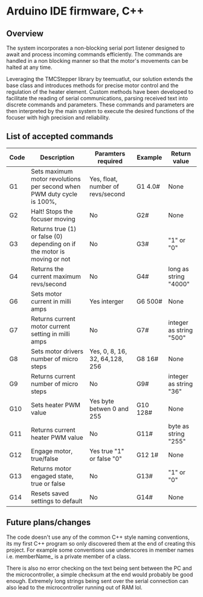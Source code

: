 # Arduino IDE firmware, C++

## Overview

The system incorporates a non-blocking serial port listener designed to await and process incoming commands efficiently. The commands are handled in a non blocking manner so that the motor's movements can be halted at any time. 

Leveraging the TMCStepper library by teemuatlut, our solution extends the base class and introduces methods for precise motor control and the regulation of the heater element. Custom methods have been developed to facilitate the reading of serial communications, parsing received text into discrete commands and parameters. These commands and parameters are then interpreted by the main system to execute the desired functions of the focuser with high precision and reliability.


## List of accepted commands

|Code|Description|Paramters required|Example|Return value|
|----|---------------------------------------------------------------------------------------------------------------------------------------------------|------------------------------------|---------------------|------------------------|
|G1|Sets maximum motor revolutions per second when PWM duty cycle is 100%, |Yes, float, number of revs/second |G1 4.0#|None|
|G2|Halt! Stops the focuser moving|No|G2#|None|
|G3|Returns true (1) or false (0) depending on if the motor is moving or not|No|G3#|"1" or "0"|
|G4|Returns the current maximum revs/second|No|G4#|long as string "4000"|
|G6|Sets motor current in milli amps|Yes interger|G6 500#|None|
|G7|Returns current motor current setting in milli amps|No|G7#|integer as string "500"|
|G8|Sets motor drivers number of micro steps|Yes, 0, 8, 16, 32, 64,128, 256|G8 16#|None|
|G9|Returns current number of micro steps|No|G9#|integer as string "36"|
|G10|Sets heater PWM value|Yes byte betwen 0 and 255|G10 128#|None|
|G11|Returns current heater PWM value|No|G11#|byte as string "255"|
|G12|Engage motor, true/false|Yes true "1" or false "0"|G12 1#|None|
|G13|Returns motor engaged state, true or false|No|G13#|"1" or "0"|
|G14|Resets saved settings to default|No|G14#|None|

## Future plans/changes

The code doesn't use any of the common C++ style naming conventions, its my first C++ program so only discovered them at the end of creating this project. For example some conventions use underscores in member names i.e. memberName_ is a private member of a class. 

There is also no error checking on the text being sent between the PC and the microcontroller, a simple checksum at the end would probably be good enough. Extremely long strings being sent over the serial connection can also lead to the microcontroller running out of RAM lol. 
